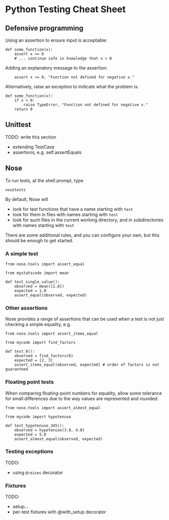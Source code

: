 Python Testing Cheat Sheet
==========================

Defensive programming
---------------------

Using an assertion to ensure input is acceptable:

    def some_function(x):
        assert x >= 0
        # ... continue safe in knowledge that x > 0

Adding an explanatory message to the assertion:

        assert x >= 0, "Function not defined for negative x."

Alternatively, raise an exception to indicate what the problem is:

    def some_function(x):
        if x < 0:
            raise TypeError, "Function not defined for negative x."
        return 0


Unittest
--------

TODO: write this section

* extending TestCase
* assertions, e.g. self.assertEquals


Nose
----

To run tests, at the shell prompt, type

    nosetests

By default, Nose will

* look for test functions that have a name starting with `test`
* look for them in files with names starting with `test`
* look for such files in the current working directory, and in subdirectories with names starting with `test`

There are some additional rules, and you can configure your own, but this should be enough to get started.

### A simple test

    from nose.tools import assert_equal

    from mystatscode import mean

    def test_single_value():
        observed = mean([1.0])
        expected = 1.0
        assert_equal(observed, expected)

### Other assertions

Nose provides a range of assertions that can be used when a test is not just checking a simple equality, e.g.

    from nose.tools import assert_items_equal

    from mycode import find_factors

    def test_6():
        observed = find_factors(6)
        expected = [2, 3]
        assert_items_equal(observed, expected) # order of factors is not guaranteed

### Floating point tests

When comparing floating-point numbers for equality, allow some tolerance for small differences due to
the way values are represented and rounded.

    from nose.tools import assert_almost_equal

    from mycode import hypotenuse

    def test_hypotenuse_345():
        observed = hypotenuse(3.0, 4.0)
        expected = 5.0
        assert_almost_equal(observed, expected)

### Testing exceptions

TODO:

* using `@raises` decorator

### Fixtures

TODO:

* setup...
* per-test fixtures with @with_setup decorator
